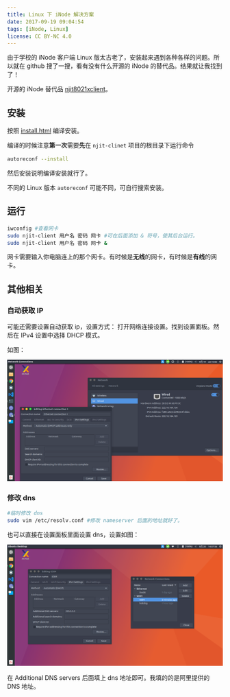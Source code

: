 ```yaml
---
title: Linux 下 iNode 解决方案
date: 2017-09-19 09:04:54
tags: [iNode, Linux]
license: CC BY-NC 4.0
---
```


由于学校的 iNode 客户端 Linux 版太古老了，安装起来遇到各种各样的问题。所以就在
github 搜了一搜，看有没有什么开源的 iNode 的替代品。结果就让我找到了！

开源的 iNode 替代品 [njit8021xclient](https://github.com/liuqun/njit8021xclient/blob/master/ReadMe.html)。

## 安装

按照 [install.html](https://github.com/liuqun/njit8021xclient/blob/master/Install.html) 编译安装。

编译的时候注意**第一次**需要**先**在 `njit-clinet` 项目的根目录下运行命令

<!-- more -->

```bash
autoreconf --install
```

然后安装说明编译安装就行了。

不同的 Linux 版本 `autoreconf` 可能不同，可自行搜索安装。

## 运行

```bash
iwconfig #查看网卡
sudo njit-client 用户名 密码 网卡 #可在后面添加 & 符号，使其后台运行。
sudo njit-client 用户名 密码 网卡 &
```

网卡需要输入你电脑连上的那个网卡。有时候是**无线**的网卡，有时候是**有线**的网卡。

## 其他相关

### 自动获取 IP

可能还需要设置自动获取 ip，设置方式：
打开网络连接设置。找到设置面板。然后在 IPv4 设置中选择 DHCP 模式。

如图：

![设置网卡](./inode/dhcp.png)

### 修改 dns

```bash
#临时修改 dns
sudo vim /etc/resolv.conf #修改 nameserver 后面的地址就好了。
```

也可以直接在设置面板里面设置 dns，设置如图：

![设置 dns](./inode/dns.png)

在 Additional DNS servers 后面填上 dns 地址即可。我填的的是阿里提供的 DNS 地址。
